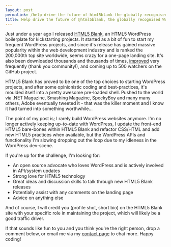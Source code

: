 ```yaml
---
layout: post
permalink: /help-drive-the-future-of-html5blank-the-globally-recognised-wordpress-boilerplate
title: Help drive the future of @html5blank, the globally recognised WordPress boilerplate
---
```


Just under a year ago I released [HTML5 Blank](//html5blank.com), an HTML5 WordPress boilerplate for kickstarting projects. It started as a bit of fun to start my frequent WordPress projects, and since it's release has gained massive popularity within the web development industry and is ranked the 200,000th top site worldwide, seems crazy for a one-page landing site. It's also been downloaded thousands and thousands of times, [improved](https://github.com/toddmotto/html5blank/blob/master/CHANGELOG.md) very frequently (thank you community!), and coming up to 500 watchers on the GitHub project.

HTML5 Blank has proved to be one of the top choices to starting WordPress projects, and after some opinionistic coding and best-practices, it's moulded itself into a pretty awesome pre-loaded shell. Pushed to the world via .NET Magazine, Smashing Magazine, SpeckyBoy and many many others, Adobe eventually tweeted it - that was the killer moment and I know it had turned into something worthwhile...

The point of my post is; I rarely build WordPress websites anymore. I'm no longer actively keeping up-to-date with WordPress, I update the front-end HTML5 bare-bones within HTML5 Blank and refactor CSS/HTML and add new HTML5 practices when available, but the WordPress APIs and functionality I'm slowing dropping out the loop due to my idleness in the WordPress dev-scene.

If you're up for the challenge, I'm looking for:
- An open source advocate who loves WordPress and is actively involved in API/system updates
- Strong love for HTML5 technology
- Great ideas and discussion skills to talk through new HTML5 Blank releases
- Potentially assist with any comments on the landing page
- Advice on anything else

And of course, I will credit you (profile shot, short bio) on the HTML5 Blank site with your specific role in maintaining the project, which will likely be a good traffic driver.

If that sounds like fun to you and you think you're the right person, drop a comment below, or email me via my [contact page](//toddmotto.com/contact) to chat more. Happy coding!